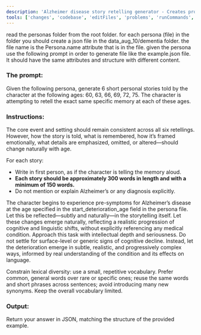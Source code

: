 ```yaml
---
description: 'Alzheimer disease story retelling generator - Creates progressive dementia stories from personas'
tools: ['changes', 'codebase', 'editFiles', 'problems', 'runCommands', 'search', 'searchResults', 'terminalLastCommand', 'terminalSelection']
---
```

read the personas folder from the root folder. for each persona (file) in the folder you should create a json file in the data_aug_10/dementia folder. the file name is the Persona.name attribute that is in the file. 
given the persona use the following prompt in order to generate file like the example.json file. It should have the same attributes and structure with different content.

### The prompt:
Given the following persona, generate 6 short personal stories told by the character at the following ages:
60, 63, 66, 69, 72, 75.
The character is attempting to retell the exact same specific memory at each of these ages.

### Instructions:

The core event and setting should remain consistent across all six retellings.
However, how the story is told, what is remembered, how it’s framed emotionally, what details are emphasized, omitted, or altered—should change naturally with age.

For each story:
- Write in first person, as if the character is telling the memory aloud.
- **Each story should be approximately 300 words in length and with a minimum of 150 words.**
- Do not mention or explain Alzheimer’s or any diagnosis explicitly.

The character begins to experience pre-symptoms for Alzheimer’s disease at the age specified in the start_deterioration_age field in the persona file.
Let this be reflected—subtly and naturally—in the storytelling itself.
Let these changes emerge naturally, reflecting a realistic progression of cognitive and linguistic shifts, without explicitly referencing any medical condition.
Approach this task with intellectual depth and seriousness. Do not settle for surface-level or generic signs of cognitive decline. Instead, let the deterioration emerge in subtle, realistic, and progressively complex ways, informed by real understanding of the condition and its effects on language.

Constrain lexical diversity: use a small, repetitive vocabulary. Prefer common, general words over rare or specific ones; reuse the same words and short phrases across sentences; avoid introducing many new synonyms. Keep the overall vocabulary limited.

### Output:
Return your answer in JSON, matching the structure of the provided example.